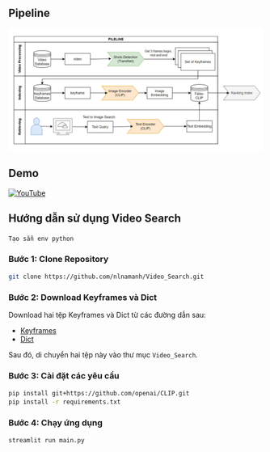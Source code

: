 ## Pipeline
<p align="center"><img src="figs/pipeline.jpg" width="800"/></p>

## Demo
[![YouTube](https://badges.aleen42.com/src/youtube.svg)](https://youtu.be/fULnllhIrqY)

## Hướng dẫn sử dụng Video Search
`Tạo sẵn env python`

### Bước 1: Clone Repository
```bash
git clone https://github.com/nlnamanh/Video_Search.git
```

### Bước 2: Download Keyframes và Dict
Download hai tệp Keyframes và Dict từ các đường dẫn sau:
- [Keyframes](https://drive.google.com/file/d/1-9Mn8ZjTNzKleQ4uMUYoGwXkXjep-CKP/view)
- [Dict](https://drive.google.com/file/d/1eJWNhsrcexLhZJuufuvODxndYzM_kvBm/view)

Sau đó, di chuyển hai tệp này vào thư mục `Video_Search`.

### Bước 3: Cài đặt các yêu cầu
```bash
pip install git+https://github.com/openai/CLIP.git
pip install -r requirements.txt
```

### Bước 4: Chạy ứng dụng
```bash
streamlit run main.py
```